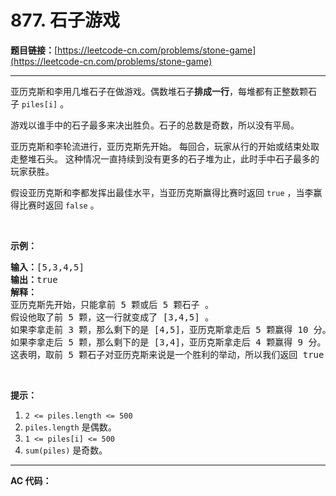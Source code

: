 # 877. 石子游戏

**题目链接：**[https://leetcode-cn.com/problems/stone-game](https://leetcode-cn.com/problems/stone-game)

---

<div class="content__1Y2H">
 <div class="notranslate">
  <p>亚历克斯和李用几堆石子在做游戏。偶数堆石子<strong>排成一行</strong>，每堆都有正整数颗石子&nbsp;<code>piles[i]</code>&nbsp;。</p> 
  <p>游戏以谁手中的石子最多来决出胜负。石子的总数是奇数，所以没有平局。</p> 
  <p>亚历克斯和李轮流进行，亚历克斯先开始。 每回合，玩家从行的开始或结束处取走整堆石头。 这种情况一直持续到没有更多的石子堆为止，此时手中石子最多的玩家获胜。</p> 
  <p>假设亚历克斯和李都发挥出最佳水平，当亚历克斯赢得比赛时返回&nbsp;<code>true</code>&nbsp;，当李赢得比赛时返回&nbsp;<code>false</code>&nbsp;。</p> 
  <p>&nbsp;</p> 
  <p><strong>示例：</strong></p> 
  <pre class="language-text"><strong>输入：</strong>[5,3,4,5]
<strong>输出：</strong>true
<strong>解释：</strong>
亚历克斯先开始，只能拿前 5 颗或后 5 颗石子 。
假设他取了前 5 颗，这一行就变成了 [3,4,5] 。
如果李拿走前 3 颗，那么剩下的是 [4,5]，亚历克斯拿走后 5 颗赢得 10 分。
如果李拿走后 5 颗，那么剩下的是 [3,4]，亚历克斯拿走后 4 颗赢得 9 分。
这表明，取前 5 颗石子对亚历克斯来说是一个胜利的举动，所以我们返回 true 。
</pre> 
  <p>&nbsp;</p> 
  <p><strong>提示：</strong></p> 
  <ol> 
   <li><code>2 &lt;= piles.length &lt;= 500</code></li> 
   <li><code>piles.length</code> 是偶数。</li> 
   <li><code>1 &lt;= piles[i] &lt;= 500</code></li> 
   <li><code>sum(piles)</code>&nbsp;是奇数。</li> 
  </ol> 
 </div>
</div>

---

**AC 代码：**

```java

```